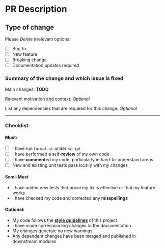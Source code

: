 # PR Description

## Type of change

Please *Delete* irrelevant options:

- [ ] Bug fix 
- [ ] New feature 
- [ ] Breaking change
- [ ] Documentation updates required

### Summary of the change and which issue is fixed

Main changes: **TODO**







Relevant motivation and context: *Optional*

List any dependencies that are required for this change: *Optional*

---

### Checklist:

#### Must:
- [ ] I have run `format.sh` under `script`
- [ ] I have performed a self-**review** of my own code
- [ ] I have **comment**ed my code, particularly in hard-to-understand areas
- [ ] New and existing unit tests pass locally with my changes

#### Semi-Must
- I have added new tests that prove my fix is effective or that my feature works
- I have checked my code and corrected any **misspellings**

#### Optional:
- My code follows the [**style guidelines**](https://docs.hstream.io/development/haskell-style/) of this project
- I have made corresponding changes to the documentation
- My changes generate no new warnings
- Any dependent changes have been merged and published in downstream modules
